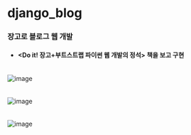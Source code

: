 # django_blog
### 장고로 블로그 웹 개발<br/>
* #### <Do it! 장고+부트스트랩 파이썬 웹 개발의 정석> 책을 보고 구현<br/><br/>

![image](https://user-images.githubusercontent.com/123082616/226160067-5ee62a98-f217-4f1e-b6e8-7b30b5e91505.png)<br/><br/><br/>
![image](https://user-images.githubusercontent.com/123082616/226160262-ec1baeca-b243-4dae-b482-74587d1cd20b.png)<br/><br/><br/>
![image](https://user-images.githubusercontent.com/123082616/226160314-6e59da0b-44b5-43bf-bf7a-ce788c4c593e.png)


